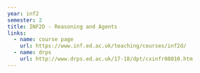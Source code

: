 ```yaml
---
year: inf2
semester: 2
title: INF2D - Reasoning and Agents
links:
  - name: course page
    url: https://www.inf.ed.ac.uk/teaching/courses/inf2d/
  - name: drps
    url: http://www.drps.ed.ac.uk/17-18/dpt/cxinfr08010.htm
---
```

